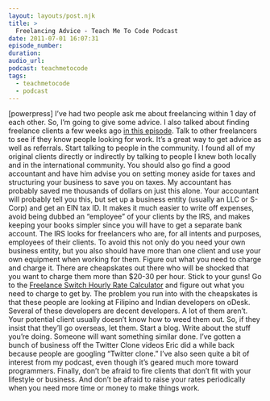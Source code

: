 ```yaml
---
layout: layouts/post.njk
title: >
  Freelancing Advice - Teach Me To Code Podcast
date: 2011-07-01 16:07:31
episode_number:
duration:
audio_url:
podcast: teachmetocode
tags:
  - teachmetocode
  - podcast
---
```


[powerpress] I’ve had two people ask me about freelancing within 1 day of each other. So, I’m going to give some advice. I also talked about finding freelance clients a few weeks ago [in this episode](https://teachmetocode.com/podcast/55-tmtc-finding-freelance-clients/). Talk to other freelancers to see if they know people looking for work. It’s a great way to get advice as well as referrals. Start talking to people in the community. I found all of my original clients directly or indirectly by talking to people I knew both locally and in the international community. You should also go find a good accountant and have him advise you on setting money aside for taxes and structuring your business to save you on taxes. My accountant has probably saved me thousands of dollars on just this alone. Your accountant will probably tell you this, but set up a business entity (usually an LLC or S-Corp) and get an EIN tax ID. It makes it much easier to write off expenses, avoid being dubbed an “employee” of your clients by the IRS, and makes keeping your books simpler since you will have to get a separate bank account. The IRS looks for freelancers who are, for all intents and purposes, employees of their clients. To avoid this not only do you need your own business entity, but you also should have more than one client and use your own equipment when working for them. Figure out what you need to charge and charge it. There are cheapskates out there who will be shocked that you want to charge them more than \$20-30 per hour. Stick to your guns! Go to the [Freelance Switch Hourly Rate Calculator](https://freelanceswitch.com/rates/) and figure out what you need to charge to get by. The problem you run into with the cheapskates is that these people are looking at Filipino and Indian developers on oDesk. Several of these developers are decent developers. A lot of them aren’t. Your potential client usually doesn’t know how to weed them out. So, if they insist that they’ll go overseas, let them. Start a blog. Write about the stuff you’re doing. Someone will want something similar done. I’ve gotten a bunch of business off the Twitter Clone videos Eric did a while back because people are googling “Twitter clone.” I’ve also seen quite a bit of interest from my podcast, even though it’s geared much more toward programmers. Finally, don’t be afraid to fire clients that don’t fit with your lifestyle or business. And don’t be afraid to raise your rates periodically when you need more time or money to make things work.
